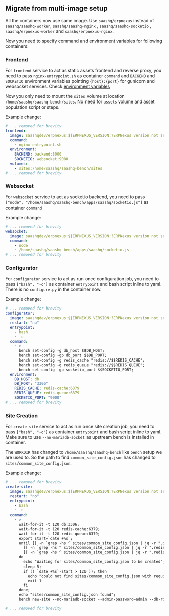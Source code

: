 ## Migrate from multi-image setup

All the containers now use same image. Use `saashq/erpnexus` instead of `saashq/saashq-worker`, `saashq/saashq-nginx` , `saashq/saashq-socketio` , `saashq/erpnexus-worker` and `saashq/erpnexus-nginx`.

Now you need to specify command and environment variables for following containers:

### Frontend

For `frontend` service to act as static assets frontend and reverse proxy, you need to pass `nginx-entrypoint.sh` as container `command` and `BACKEND` and `SOCKETIO` environment variables pointing `{host}:{port}` for gunicorn and websocket services. Check [environment variables](environment-variables.md)

Now you only need to mount the `sites` volume at location `/home/saashq/saashq-bench/sites`. No need for `assets` volume and asset population script or steps.

Example change:

```yaml
# ... removed for brevity
frontend:
  image: saashqdev/erpnexus:${ERPNEXUS_VERSION:?ERPNexus version not set}
  command:
    - nginx-entrypoint.sh
  environment:
    BACKEND: backend:8000
    SOCKETIO: websocket:9000
  volumes:
    - sites:/home/saashq/saashq-bench/sites
# ... removed for brevity
```

### Websocket

For `websocket` service to act as socketio backend, you need to pass `["node", "/home/saashq/saashq-bench/apps/saashq/socketio.js"]` as container `command`

Example change:

```yaml
# ... removed for brevity
websocket:
  image: saashqdev/erpnexus:${ERPNEXUS_VERSION:?ERPNexus version not set}
  command:
    - node
    - /home/saashq/saashq-bench/apps/saashq/socketio.js
# ... removed for brevity
```

### Configurator

For `configurator` service to act as run once configuration job, you need to pass `["bash", "-c"]` as container `entrypoint` and bash script inline to yaml. There is no `configure.py` in the container now.

Example change:

```yaml
# ... removed for brevity
configurator:
  image: saashqdev/erpnexus:${ERPNEXUS_VERSION:?ERPNexus version not set}
  restart: "no"
  entrypoint:
    - bash
    - -c
  command:
    - >
      bench set-config -g db_host $$DB_HOST;
      bench set-config -gp db_port $$DB_PORT;
      bench set-config -g redis_cache "redis://$$REDIS_CACHE";
      bench set-config -g redis_queue "redis://$$REDIS_QUEUE";
      bench set-config -gp socketio_port $$SOCKETIO_PORT;
  environment:
    DB_HOST: db
    DB_PORT: "3306"
    REDIS_CACHE: redis-cache:6379
    REDIS_QUEUE: redis-queue:6379
    SOCKETIO_PORT: "9000"
# ... removed for brevity
```

### Site Creation

For `create-site` service to act as run once site creation job, you need to pass `["bash", "-c"]` as container `entrypoint` and bash script inline to yaml. Make sure to use `--no-mariadb-socket` as upstream bench is installed in container.

The `WORKDIR` has changed to `/home/saashq/saashq-bench` like `bench` setup we are used to. So the path to find `common_site_config.json` has changed to `sites/common_site_config.json`.

Example change:

```yaml
# ... removed for brevity
create-site:
  image: saashqdev/erpnexus:${ERPNEXUS_VERSION:?ERPNexus version not set}
  restart: "no"
  entrypoint:
    - bash
    - -c
  command:
    - >
      wait-for-it -t 120 db:3306;
      wait-for-it -t 120 redis-cache:6379;
      wait-for-it -t 120 redis-queue:6379;
      export start=`date +%s`;
      until [[ -n `grep -hs ^ sites/common_site_config.json | jq -r ".db_host // empty"` ]] && \
        [[ -n `grep -hs ^ sites/common_site_config.json | jq -r ".redis_cache // empty"` ]] && \
        [[ -n `grep -hs ^ sites/common_site_config.json | jq -r ".redis_queue // empty"` ]];
      do
        echo "Waiting for sites/common_site_config.json to be created";
        sleep 5;
        if (( `date +%s`-start > 120 )); then
          echo "could not find sites/common_site_config.json with required keys";
          exit 1
        fi
      done;
      echo "sites/common_site_config.json found";
      bench new-site --no-mariadb-socket --admin-password=admin --db-root-password=admin --install-app erpnexus --set-default frontend;

# ... removed for brevity
```
